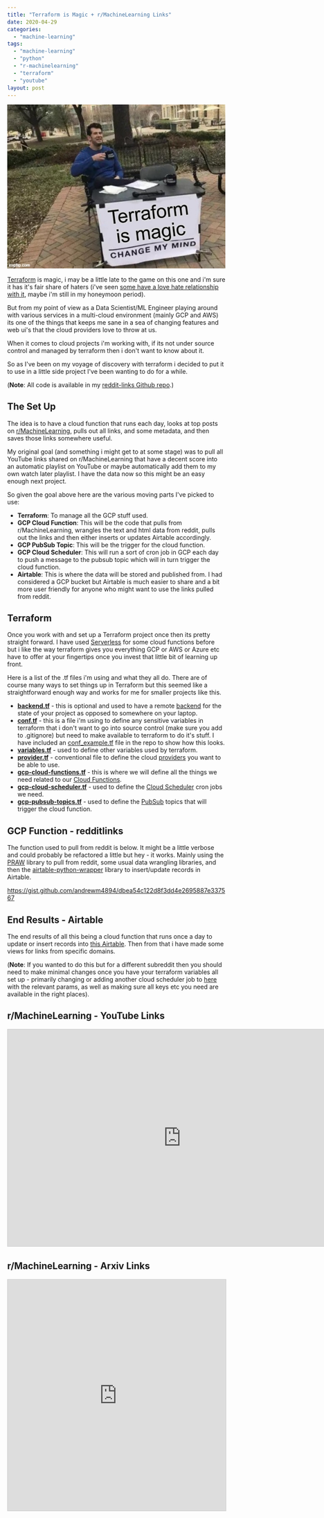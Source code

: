 ```yaml
---
title: "Terraform is Magic + r/MachineLearning Links"
date: 2020-04-29
categories: 
  - "machine-learning"
tags: 
  - "machine-learning"
  - "python"
  - "r-machinelearning"
  - "terraform"
  - "youtube"
layout: post
---
```


![](/assets/images/2020-04-29-terraform-is-magic-r-machinelearning-links/tfismagic.jpg)

[Terraform](https://www.terraform.io/) is magic, i may be a little late to the game on this one and i'm sure it has it's fair share of haters (i've seen [some have a love hate relationship with it](https://medium.com/@hbarcelos/how-i-learnt-to-love-and-hate-terraform-in-the-past-few-weeks-db085d012882), maybe i'm still in my honeymoon period).

But from my point of view as a Data Scientist/ML Engineer playing around with various services in a multi-cloud environment (mainly GCP and AWS) its one of the things that keeps me sane in a sea of changing features and web ui's that the cloud providers love to throw at us.

When it comes to cloud projects i'm working with, if its not under source control and managed by terraform then i don't want to know about it.

So as I've been on my voyage of discovery with terraform i decided to put it to use in a little side project I've been wanting to do for a while.

(**Note**: All code is available in my [reddit-links Github repo](https://github.com/andrewm4894/reddit-links).)

## The Set Up

The idea is to have a cloud function that runs each day, looks at top posts on [r/MachineLearning](https://www.reddit.com/r/machinelearning), pulls out all links, and some metadata, and then saves those links somewhere useful.

My original goal (and something i might get to at some stage) was to pull all YouTube links shared on r/MachineLearning that have a decent score into an automatic playlist on YouTube or maybe automatically add them to my own watch later playlist. I have the data now so this might be an easy enough next project.

So given the goal above here are the various moving parts I've picked to use:

- **Terraform**: To manage all the GCP stuff used.
- **GCP Cloud Function**: This will be the code that pulls from r/MachineLearning, wrangles the text and html data from reddit, pulls out the links and then either inserts or updates Airtable accordingly.
- **GCP PubSub Topic**: This will be the trigger for the cloud function.
- **GCP Cloud Scheduler**: This will run a sort of cron job in GCP each day to push a message to the pubsub topic which will in turn trigger the cloud function.
- **Airtable**: This is where the data will be stored and published from. I had considered a GCP bucket but Airtable is much easier to share and a bit more user friendly for anyone who might want to use the links pulled from reddit.

## Terraform

Once you work with and set up a Terraform project once then its pretty straight forward. I have used [Serverless](https://www.serverless.com/) for some cloud functions before but i like the way terraform gives you everything GCP or AWS or Azure etc have to offer at your fingertips once you invest that little bit of learning up front.

Here is a list of the .tf files i'm using and what they all do. There are of course many ways to set things up in Terraform but this seemed like a straightforward enough way and works for me for smaller projects like this.

- [**backend.tf**](https://github.com/andrewm4894/reddit-links/blob/master/terraform/backend.tf) - this is optional and used to have a remote [backend](https://www.terraform.io/docs/backends/types/gcs.html) for the state of your project as opposed to somewhere on your laptop.
- **[conf.tf](https://github.com/andrewm4894/reddit-links/blob/master/terraform/conf_example.tf)** - this is a file i'm using to define any sensitive variables in terraform that i don't want to go into source control (make sure you add to .gitignore) but need to make available to terraform to do it's stuff. I have included an [conf\_example.tf](https://github.com/andrewm4894/reddit-links/blob/master/terraform/conf_example.tf) file in the repo to show how this looks.
- **[variables.tf](https://github.com/andrewm4894/reddit-links/blob/master/terraform/variables.tf)** - used to define other variables used by terraform.
- **[provider.tf](https://github.com/andrewm4894/reddit-links/blob/master/terraform/provider.tf)** - conventional file to define the cloud [providers](https://www.terraform.io/docs/providers/index.html) you want to be able to use.
- **[gcp-cloud-functions.tf](https://github.com/andrewm4894/reddit-links/blob/master/terraform/gcp-cloud-functions.tf)** - this is where we will define all the things we need related to our [Cloud Functions](https://cloud.google.com/functions).
- **[gcp-cloud-scheduler.tf](https://github.com/andrewm4894/reddit-links/blob/master/terraform/gcp-cloud-scheduler.tf)** - used to define the [Cloud Scheduler](https://cloud.google.com/scheduler) cron jobs we need.
- [**gcp-pubsub-topics.tf**](https://github.com/andrewm4894/reddit-links/blob/master/terraform/gcp-pubsub-topics.tf) - used to define the [PubSub](https://cloud.google.com/pubsub) topics that will trigger the cloud function.

## GCP Function - redditlinks

The function used to pull from reddit is below. It might be a little verbose and could probably be refactored a little but hey - it works. Mainly using the [PRAW](https://praw.readthedocs.io/en/latest/) library to pull from reddit, some usual data wrangling libraries, and then the [airtable-python-wrapper](https://github.com/gtalarico/airtable-python-wrapper) library to insert/update records in Airtable.

https://gist.github.com/andrewm4894/dbea54c122d8f3dd4e2695887e337567

## End Results - Airtable

The end results of all this being a cloud function that runs once a day to update or insert records into [this Airtable](https://airtable.com/shrCe8ZWuLJpHNiG8). Then from that i have made some views for links from specific domains.

(**Note**: If you wanted to do this but for a different subreddit then you should need to make minimal changes once you have your terraform variables all set up - primarily changing or adding another cloud scheduler job to [here](https://github.com/andrewm4894/reddit-links/blob/master/terraform/gcp-cloud-scheduler.tf) with the relevant params, as well as making sure all keys etc you need are available in the right places).

## r/MachineLearning - YouTube Links

<iframe class="airtable-embed" src="https://airtable.com/embed/shrfM8xpQlzEchVWB?backgroundColor=orange&amp;viewControls=on" frameborder="0" onmousewheel="" width="800" height="500" style="background: transparent; border: 1px solid #ccc;"></iframe>

## r/MachineLearning - Arxiv Links

<iframe class="airtable-embed" src="https://airtable.com/embed/shrNMyw1d6BKS3R89?backgroundColor=orange&amp;viewControls=on" frameborder="0" onmousewheel="" width="100%" height="533" style="background: transparent; border: 1px solid #ccc;"></iframe>
